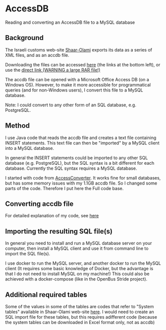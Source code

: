 # AccessDB

Reading and converting an AccessDB file to a MySQL database

## Background
The Israeli customs web-site [Shaar-Olami](https://shaarolami-query.customs.mof.gov.il/CustomspilotWeb/he/CustomsBook/Import/CustomsTaarifEntry) exports its data as a series of XML files, and as an accdb file.

Downloading the files can be accessed [here](https://www.gov.il/he/service/2customs-tariff) (the links at the bottom left), or use the [direct link (WARNING a large RAR file!)](https://shaarolami-query.customs.mof.gov.il/CustomspilotWeb/he/CustomsBook/Home/DownloadFile)

The accdb file can be opened with a Microsoft Office Access DB (on a Windows OS). However, to make it more accessible for programmatical queries (and for non-Windows users), I convert this file to a MySQL database.

Note: I could convert to any other form of an SQL database, e.g. PostgreSQL.

## Method
I use Java code that reads the accdb file and creates a text file containing INSERT statements. This text file can then be "imported" by a MySQL client into a MySQL database.

In general the INSERT statements could be imported to any other SQL database (e.g. PostgreSQL), but the SQL syntax is a bit different for each database. Currently the SQL syntax requires a MySQL database.

I started with code from [AccessConverter](https://github.com/clytras/AccessConverter).
It works fine for small databases, but has some memory issues with my 1.1GB accdb file.
So I changed some parts of the code. Therefore I put here the Full code base.

## Converting accdb file
For detailed explanation of my code, see [here](documentation.md)

## Importing the resulting SQL file(s)
In general you need to install and run a MySQL database server on your computer, then install a MySQL client and use it from command line to import the SQL file(s).

I use docker to run the MySQL server, and another docker to run the MySQL client (It requires some basic knowledge of Docker, but the advantage is that I do not need to install MySQL on my machine!)
This could also be achieved with a docker-compose (like in the OpenBus Stride project).

## Additional required tables
Some of the values in some of the tables are codes that refer to "System tables" available in Shaar-Olami web-site [here](https://www.gov.il/apps/taxes/systemtable/). I would need to create an SQL import file for these tables, but this requires adifferent code (because the system tables can be downloaded in Excel format only, not as accdb)